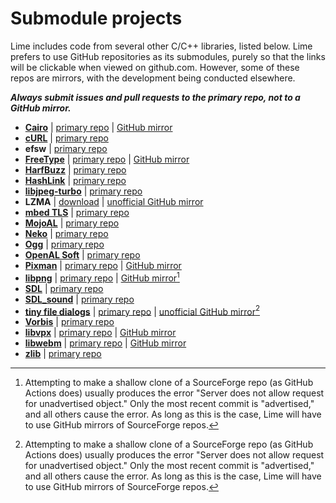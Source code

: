 # Submodule projects
Lime includes code from several other C/C++ libraries, listed below. Lime prefers to use GitHub repositories as its submodules, purely so that the links will be clickable when viewed on github.com. However, some of these repos are mirrors, with the development being conducted elsewhere.

**_Always submit issues and pull requests to the primary repo, not to a GitHub mirror._**

- [**Cairo**](https://www.cairographics.org/) | [primary repo](https://gitlab.freedesktop.org/cairo/cairo) | [GitHub mirror](https://github.com/freedesktop/cairo)
- [**cURL**](https://curl.se/) | [primary repo](https://github.com/curl/curl)
- **efsw** | [primary repo](https://github.com/SpartanJ/efsw)
- [**FreeType**](https://freetype.org/) | [primary repo](https://gitlab.freedesktop.org/freetype/freetype) | [GitHub mirror](https://github.com/freetype/freetype)
- [**HarfBuzz**](https://harfbuzz.github.io/) | [primary repo](https://github.com/harfbuzz/harfbuzz)
- [**HashLink**](https://hashlink.haxe.org/) | [primary repo](https://github.com/HaxeFoundation/hashlink)
- [**libjpeg-turbo**](https://www.libjpeg-turbo.org/) | [primary repo](https://github.com/libjpeg-turbo/libjpeg-turbo)
- **LZMA** | [download](https://www.7-zip.org/sdk.html) | [unofficial GitHub mirror](https://github.com/openfl/liblzma)
- [**mbed TLS**](https://tls.mbed.org/) | [primary repo](https://github.com/Mbed-TLS/mbedtls)
- [**MojoAL**](https://icculus.org/mojoAL/) | [primary repo](https://github.com/icculus/mojoAL/)
- [**Neko**](https://nekovm.org/) | [primary repo](https://github.com/HaxeFoundation/neko)
- [**Ogg**](https://www.xiph.org/ogg/) | [primary repo](https://github.com/xiph/ogg)
- [**OpenAL Soft**](https://openal-soft.org/) | [primary repo](https://github.com/kcat/openal-soft)
- [**Pixman**](http://pixman.org/) | [primary repo](https://gitlab.freedesktop.org/pixman/pixman) | [GitHub mirror](https://github.com/freedesktop/pixman)
- [**libpng**](http://www.libpng.org/pub/png/libpng.html) | [primary repo](https://sourceforge.net/p/libpng/code) | [GitHub mirror](https://github.com/glennrp/libpng)[^1]
- [**SDL**](https://www.libsdl.org/) | [primary repo](https://github.com/libsdl-org/SDL)
- [**SDL_sound**](https://icculus.org/SDL_sound/) | [primary repo](https://github.com/icculus/SDL_sound)
- [**tiny file dialogs**](https://sourceforge.net/projects/tinyfiledialogs/) | [primary repo](https://sourceforge.net/p/tinyfiledialogs/code) | [unofficial GitHub mirror](https://github.com/openfl/libtinyfiledialogs)[^1]
- [**Vorbis**](https://www.xiph.org/vorbis/) | [primary repo](https://github.com/xiph/vorbis)
- [**libvpx**](https://www.webmproject.org/tools/) | [primary repo](https://chromium.googlesource.com/webm/libvpx/) | [GitHub mirror](https://github.com/webmproject/libvpx/)
- [**libwebm**](https://www.webmproject.org/about/) | [primary repo](https://chromium.googlesource.com/webm/libwebm) | [GitHub mirror](https://github.com/webmproject/libwebm)
- [**zlib**](https://zlib.net/) | [primary repo](https://github.com/madler/zlib)

[^1]: Attempting to make a shallow clone of a SourceForge repo (as GitHub Actions does) usually produces the error "Server does not allow request for unadvertised object." Only the most recent commit is "advertised," and all others cause the error. As long as this is the case, Lime will have to use GitHub mirrors of SourceForge repos.
